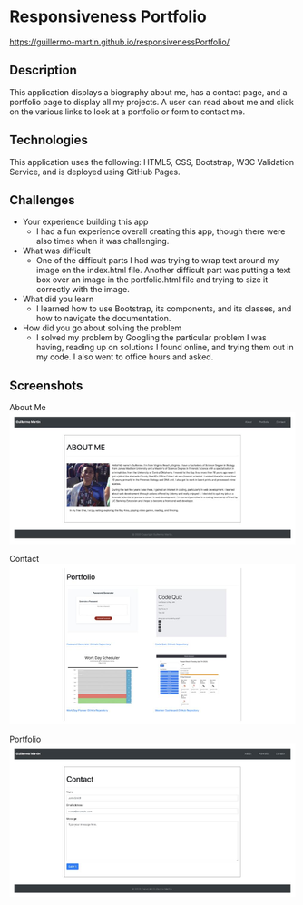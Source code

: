 # Responsiveness Portfolio
https://guillermo-martin.github.io/responsivenessPortfolio/

## Description
This application displays a biography about me, has a contact page, and a portfolio page to display all my projects.  A user can read about me and click on the various links to look at a portfolio or form to contact me.

## Technologies
This application uses the following:  HTML5, CSS, Bootstrap, W3C Validation Service, and is deployed using GitHub Pages.

## Challenges
* Your experience building this app  
    * I had a fun experience overall creating this app, though there were also times when it was challenging.
* What was difficult
    * One of the difficult parts I had was trying to wrap text around my image on the index.html file.  Another difficult part was putting a text box over an image in the portfolio.html file and trying to size it correctly with the image.
* What did you learn
    * I learned how to use Bootstrap, its components, and its classes, and how to navigate the documentation.
* How did you go about solving the problem
    * I solved my problem by Googling the particular problem I was having, reading up on solutions I found online, and trying them out in my code.  I also went to office hours and asked.

## Screenshots  
About Me  
![portfolio screenshot 1](./Assets/Images/portfolio_1.jpg)  

Contact  
![portfolio screenshot 2](./Assets/Images/portfolio_2.jpg)  

Portfolio  
![portfolio screenshot 3](./Assets/Images/portfolio_3.jpg)
